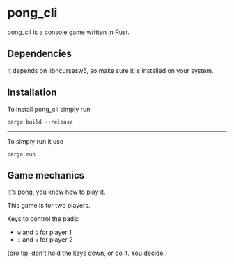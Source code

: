 # pong_cli
pong_cli is a console game written in Rust.

## Dependencies

It depends on libncursesw5, so make sure it is installed on your system.

## Installation

To install pong_cli simply run

    cargo build --release
    
-------------------------------
    
To simply run it use

    cargo run


## Game mechanics

It's pong, you know how to play it.

This game is for two players.

Keys to control the pads:

 * `w` and `s` for player 1
 * `i` and `k` for player 2

(pro tip: don't hold the keys down, or do it. You decide.)
